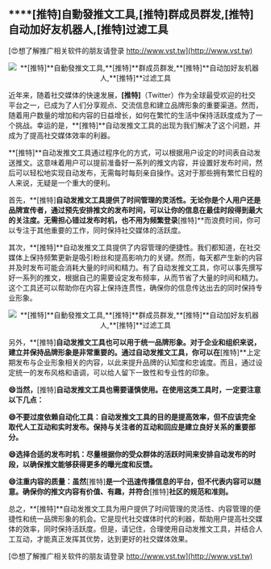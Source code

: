 ## ****[推特]**自動發推文工具,**[推特]**群成员群发,**[推特]**自动加好友机器人,**[推特]**过滤工具**

[😍想了解推广相关软件的朋友请登录 http://www.vst.tw](http://www.vst.tw)

 <center><img src="https://vst.tw/MP4/tuiguang/png/7.png" alt="**[推特]**自動發推文工具,**[推特]**群成员群发,**[推特]**自动加好友机器人,**[推特]**过滤工具"></center>

近年来，随着社交媒体的快速发展，**[推特]**（Twitter）作为全球最受欢迎的社交平台之一，已成为了人们分享观点、交流信息和建立品牌形象的重要渠道。然而，随着用户数量的增加和内容的日益增长，如何在繁忙的生活中保持活跃度成为了一个挑战。幸运的是，**[推特]**自动发推文工具的出现为我们解决了这个问题，并成为了提高社交媒体效率的利器。

**[推特]**自动发推文工具通过程序化的方式，可以根据用户设定的时间表自动发送推文。这意味着用户可以提前准备好一系列的推文内容，并设置好发布时间，然后可以轻松地实现自动发布，无需每时每刻亲自操作。这对于那些拥有繁忙日程的人来说，无疑是一个重大的便利。

首先，**[推特]**自动发推文工具提供了时间管理的灵活性。无论你是个人用户还是品牌宣传者，通过预先安排推文的发布时间，可以让你的信息在最佳时段得到最大的关注度。无需担心错过发布时机，也不用为频繁登录**[推特]**而浪费时间，你可以专注于其他重要的工作，同时保持社交媒体的活跃度。

其次，**[推特]**自动发推文工具提供了内容管理的便捷性。我们都知道，在社交媒体上保持频繁更新是吸引粉丝和提高影响力的关键。然而，每天都产生新的内容并及时发布可能会消耗大量的时间和精力。有了自动发推文工具，你可以事先撰写好一系列的推文，根据自己的需要设定发布频率，从而节省了大量的时间和精力。这个工具还可以帮助你在内容上保持连贯性，确保你的信息传达出去的同时保持专业形象。

 <center><img src="https://vst.tw/MP4/tuiguang/png/5.png" alt="**[推特]**自動發推文工具,**[推特]**群成员群发,**[推特]**自动加好友机器人,**[推特]**过滤工具"></center>

另外，**[推特]**自动发推文工具也可以用于统一品牌形象。对于企业和组织来说，建立并保持品牌形象是非常重要的。通过自动发推文工具，你可以在**[推特]**上定期发布与企业形象相关的内容，以此来提升品牌的认知度和忠诚度。而且，通过设定统一的发布风格和语调，可以给人留下一致性和专业性的印象。

**😄当然，**[推特]**自动发推文工具也需要谨慎使用。在使用这类工具时，一定要注意以下几点：**

**😄不要过度依赖自动化工具：自动发推文工具的目的是提高效率，但不应该完全取代人工互动和实时发布。保持与关注者的互动和回应是建立良好关系的重要部分。**

**😄选择合适的发布时机：尽量根据你的受众群体的活跃时间来安排自动发布的时段，以确保推文能够获得更多的曝光度和反馈。**

**😄注重内容的质量：虽然**[推特]**是一个迅速传播信息的平台，但不代表内容可以随意。确保你的推文内容有价值、有趣，并符合**[推特]**社区的规范和准则。**

总之，**[推特]**自动发推文工具为用户提供了时间管理的灵活性、内容管理的便捷性和统一品牌形象的机会。它是现代社交媒体时代的利器，帮助用户提高社交媒体的效率，同时保持活跃度。但是，请记住，合理使用自动发推文工具，并结合人工互动，才能真正发挥其优势，达到更好的社交媒体效果。

[😍想了解推广相关软件的朋友请登录 http://www.vst.tw](http://www.vst.tw)



